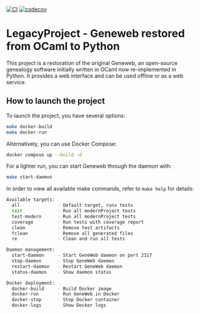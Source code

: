[![CI](https://github.com/BenPali/LegacyProject/actions/workflows/ci.yml/badge.svg)](https://github.com/BenPali/LegacyProject/actions/workflows/ci.yml) [![codecov](https://codecov.io/gh/BenPali/LegacyProject/branch/main/graph/badge.svg)](https://codecov.io/gh/BenPali/LegacyProject)

# LegacyProject - Geneweb restored from OCaml to Python

This project is a restoration of the original Geneweb, an open-source genealogy software <mcreference link="https://github.com/geneweb/geneweb" index="0"></mcreference> initially written in OCaml now re-implemented in Python. It provides a web interface and can be used offline or as a web service.

## How to launch the project

To launch the project, you have several options:

```bash
make docker-build
make docker-run
```

Alternatively, you can use Docker Compose:

```bash
docker compose up --build -d
```

For a lighter run, you can start Geneweb through the daemon with:

```bash
make start-daemon
```

In order to view all available make commands, refer to `make help` for details:

```bash
Available targets:
  all              - Default target, runs tests
  test             - Run all modernProject tests
  test-modern      - Run all modernProject tests
  coverage         - Run tests with coverage report
  clean            - Remove test artifacts
  fclean           - Remove all generated files
  re               - Clean and run all tests

Daemon management:
  start-daemon     - Start GeneWeb daemon on port 2317
  stop-daemon      - Stop GeneWeb daemon
  restart-daemon   - Restart GeneWeb daemon
  status-daemon    - Show daemon status

Docker deployment:
  docker-build     - Build Docker image
  docker-run       - Run GeneWeb in Docker
  docker-stop      - Stop Docker container
  docker-logs      - Show Docker logs
  ```
